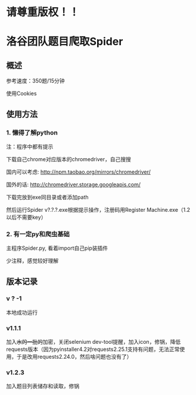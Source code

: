 # 请尊重版权！！
# 洛谷团队题目爬取Spider
## 概述

参考速度：350题/15分钟

使用Cookies
## 使用方法

### 1. 懒得了解python
注：程序中都有提示

下载自己chrome对应版本的chromedriver，自己搜搜

国内可以考虑: http://npm.taobao.org/mirrors/chromedriver/

国外的话: http://chromedriver.storage.googleapis.com/

下载完放到exe同目录或者添加path

然后运行Spider v?.?.?.exe根据提示操作，注册码用Register Machine.exe（1.2以后不需要key）

### 2. 有一定py和爬虫基础
主程序Spider.py, 看着import自己pip装插件

少注释，感觉较好理解

## 版本记录

### v ? -1
本地成功运行

### v1.1.1	

加入~~水的一批的~~加密，关闭selenium dev-tool提醒，加入icon，修锅，降低requests版本（因为pyinstaller4.2对requests2.25.1支持有问题，无法正常使用，于是改用requests2.24.0，然后啥问题也没有了）

### v1.2.3

加入题目列表储存和读取，修锅
